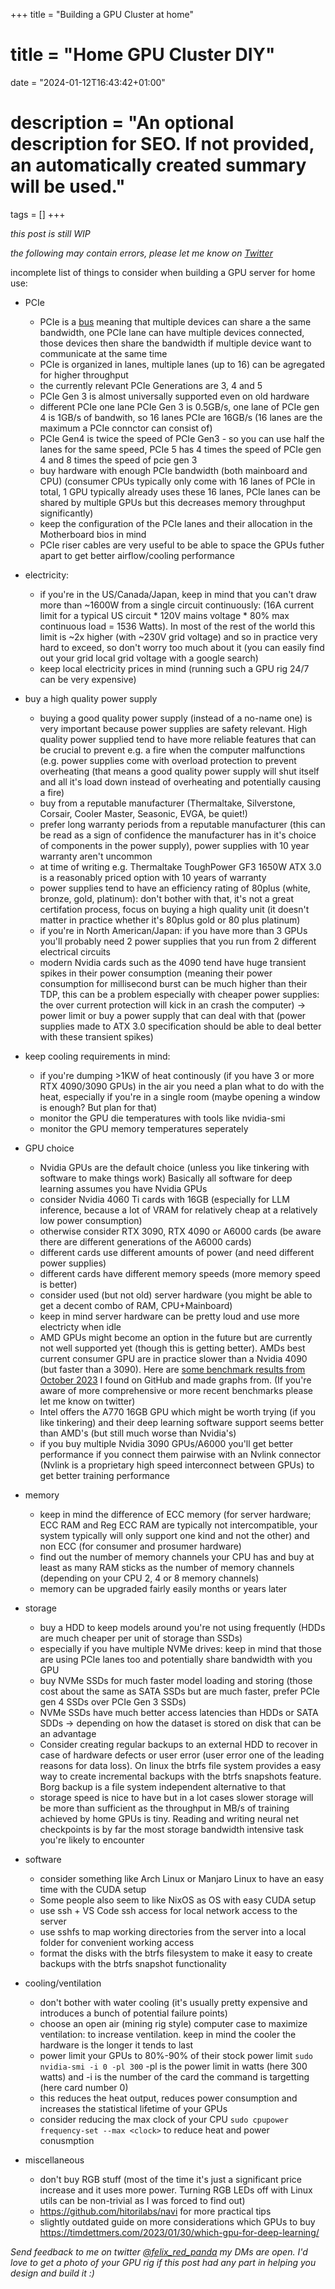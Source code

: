 +++
title = "Building a GPU Cluster at home"
# title = "Home GPU Cluster DIY"
date = "2024-01-12T16:43:42+01:00"

# description = "An optional description for SEO. If not provided, an automatically created summary will be used."

tags = []
+++

*this post is still WIP*

*the following may contain errors, please let me know on [Twitter](https://twitter.com/felix_red_panda)*

incomplete list of things to consider when building a GPU server for home use:

- PCIe
    - PCIe is a [bus](https://en.wikipedia.org/wiki/Bus_(computing)) meaning that multiple devices can share a the same bandwidth, one PCIe lane can have multiple devices connected, those devices then share the bandwidth if multiple device want to communicate at the same time
    - PCIe is organized in lanes, multiple lanes (up to 16) can be agregated for higher throughput
    - the currently relevant PCIe Generations are 3, 4 and 5
    - PCIe Gen 3 is almost universally supported even on old hardware
    - different PCIe one lane PCIe Gen 3 is 0.5GB/s, one lane of PCIe gen 4 is 1GB/s of bandwith, so 16 lanes PCIe are 16GB/s (16 lanes are the maximum a PCIe connctor can consist of)
    - PCIe Gen4 is twice the speed of PCIe Gen3 - so you can use half the lanes for the same speed, PCIe 5 has 4 times the speed of PCIe gen 4 and 8 times the speed of pcie gen 3
    - buy hardware with enough PCIe bandwidth (both mainboard and CPU) (consumer CPUs typically only come with 16 lanes of PCIe in total, 1 GPU typically already uses these 16 lanes, PCIe lanes can be shared by multiple GPUs but this decreases memory throughput significantly)
    - keep the configuration of the PCIe lanes and their allocation in the Motherboard bios in mind
    - PCIe riser cables are very useful to be able to space the GPUs futher apart to get better airflow/cooling performance

-  electricity:
    - if you're in the US/Canada/Japan, keep in mind that you can't draw more than ~1600W from a single circuit continuously: (16A current limit for a typical US circuit * 120V mains voltage * 80% max continuous load = 1536 Watts). In most of the rest of the world this limit is ~2x higher (with ~230V grid voltage) and so in practice very hard to exceed, so don't worry too much about it (you can easily find out your grid local grid voltage with a google search)
    - keep local electricity prices in mind (running such a GPU rig 24/7 can be very expensive)

- buy a high quality power supply
    - buying a good quality power supply (instead of a no-name one) is very important because power supplies are safety relevant. High quality power supplied tend to have more reliable features that can be crucial to prevent e.g. a fire when the computer malfunctions (e.g. power supplies come with overload protection to prevent overheating (that means a good quality power supply will shut itself and all it's load down instead of overheating and potentially causing a fire)
    - buy from a reputable manufacturer (Thermaltake, Silverstone, Corsair, Cooler Master, Seasonic, EVGA, be quiet!)
    - prefer long warranty periods from a reputable manufacturer (this can be read as a sign of confidence the manufacturer has in it's choice of components in the power supply), power supplies with 10 year warranty aren't uncommon
    - at time of writing e.g. Thermaltake ToughPower GF3 1650W ATX 3.0 is a reasonably priced option with 10 years of warranty
    - power supplies tend to have an efficiency rating of 80plus (white, bronze, gold, platinum): don't bother with that, it's not a great certifation process, focus on buying a high quality unit (it doesn't matter in practice whether it's 80plus gold or 80 plus platinum)
    - if you're in North American/Japan: if you have more than 3 GPUs you'll probably need 2 power supplies that you run from 2 different electrical circuits
    - modern Nvidia cards such as the 4090 tend have huge transient spikes in their power consumption (meaning their power consumption for millisecond burst can be much higher than their TDP, this can be a problem especially with cheaper power supplies: the over current protection will kick in an crash the computer) -> power limit or buy a power supply that can deal with that (power supplies made to ATX 3.0 specification should be able to deal better with these transient spikes)

- keep cooling requirements in mind:
    - if you're dumping >1KW of heat continously (if you have 3 or more RTX 4090/3090 GPUs) in the air you need a plan what to do with the heat, especially if you're in a single room (maybe opening a window is enough? But plan for that)
    - monitor the GPU die temperatures with tools like nvidia-smi
    - monitor the GPU memory temperatures seperately <link to tool>

- GPU choice
    - Nvidia GPUs are the default choice (unless you like tinkering with software to make things work) Basically all software for deep learning assumes you have Nvidia GPUs
    - consider Nvidia 4060 Ti cards with 16GB (especially for LLM inference, because a lot of VRAM for relatively cheap at a relatively low power consumption)
    - otherwise consider RTX 3090, RTX 4090 or A6000 cards (be aware there are different generations of the A6000 cards)
    - different cards use different amounts of power (and need different power supplies)
    - different cards have different memory speeds (more memory speed is better)
    - consider used (but not old) server hardware (you might be able to get a decent combo of RAM, CPU+Mainboard)
    - keep in mind server hardware can be pretty loud and use more electricty when idle
    - AMD GPUs might become an option in the future but are currently not well supported yet (though this is getting better). AMDs best current consumer GPU are in practice slower than a Nvidia 4090 (but faster than a 3090). Here are [some benchmark results from October 2023](https://twitter.com/felix_red_panda/status/1725571830948229387) I found on GitHub and made graphs from. (If you're aware of more comprehensive or more recent benchmarks please let me know on twitter)
    - Intel offers the A770 16GB GPU which might be worth trying (if you like tinkering) and their deep learning software support seems better than AMD's (but still much worse than Nvidia's)
    - if you buy multiple Nvidia 3090 GPUs/A6000 you'll get better performance if you connect them pairwise with an Nvlink connector (Nvlink is a proprietary high speed interconnect between GPUs) to get better training performance

- memory
    - keep in mind the difference of ECC memory (for server hardware; ECC RAM and Reg ECC RAM are typically not intercompatible, your system typically will only support one kind and not the other) and non ECC (for consumer and prosumer hardware)
    - find out the number of memory channels your CPU has and buy at least as many RAM sticks as the number of memory channels (depending on your CPU 2, 4 or 8 memory channels)
    - memory can be upgraded fairly easily months or years later

- storage
    - buy a HDD to keep models around you're not using frequently (HDDs are much cheaper per unit of storage than SSDs)
    - especially if you have multiple NVMe drives: keep in mind that those are using PCIe lanes too and potentially share bandwidth with you GPU
    - buy NVMe SSDs for much faster model loading and storing (those cost about the same as SATA SSDs but are much faster, prefer PCIe gen 4 SSDs over PCIe Gen 3 SSDs)
    - NVMe SSDs have much better access latencies than HDDs or SATA SDDs -> depending on how the dataset is stored on disk that can be an advantage
    - Consider creating regular backups to an external HDD to recover in case of hardware defects or user error (user error one of the leading reasons for data loss). On linux the btrfs file system provides a easy way to create incremental backups with the btrfs snapshots feature. Borg backup is a file system independent alternative to that
    - storage speed is nice to have but in a lot cases slower storage will be more than sufficient as the throughput in MB/s of training achieved by home GPUs is tiny. Reading and writing neural net checkpoints is by far the most storage bandwidth intensive task you're likely to encounter

- software
    - consider something like Arch Linux or Manjaro Linux to have an easy time with the CUDA setup
    - Some people also seem to like NixOS as OS with easy CUDA setup
    - use ssh + VS Code ssh access for local network access to the server
    - use sshfs to map working directories from the server into a local folder for convenient working access
    - format the disks with the btrfs filesystem to make it easy to create backups with the btrfs snapshot functionality

- cooling/ventilation
    - don't bother with water cooling (it's usually pretty expensive and introduces a bunch of potential failure points)
    - choose an open air (mining rig style) computer case to maximize ventilation: to increase ventilation. keep in mind the cooler the hardware is the longer it tends to last
    - power limit your GPUs to 80%-90% of their stock power limit `sudo nvidia-smi -i 0 -pl 300` -pl is the power limit in watts (here 300 watts) and -i is the number of the card the command is targetting (here card number 0)
    - this reduces the heat output, reduces power consumption and increases the statistical lifetime of your GPUs
    - consider reducing the max clock of your CPU `sudo cpupower frequency-set --max <clock>` to reduce heat and power conusmption

- miscellaneous
    - don't buy RGB stuff (most of the time it's just a significant price increase and it uses more power. Turning RGB LEDs off with Linux utils can be non-trivial as I was forced to find out)
    - https://github.com/hitorilabs/navi for more practical tips
    - slightly outdated guide on more considerations which GPUs to buy https://timdettmers.com/2023/01/30/which-gpu-for-deep-learning/

*Send feedback to me on twitter [@felix_red_panda](https://twitter.com/felix_red_panda) my DMs are open. I'd love to get a photo of your GPU rig if this post had any part in helping you design and build it :)*
